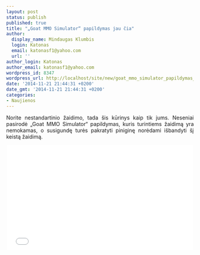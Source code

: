 ```yaml
---
layout: post
status: publish
published: true
title: "„Goat MMO Simulator“ papildymas jau čia"
author:
  display_name: Mindaugas Klumbis
  login: Katonas
  email: katonasf1@yahoo.com
  url: ''
author_login: Katonas
author_email: katonasf1@yahoo.com
wordpress_id: 8347
wordpress_url: http://localhost/site/new/goat_mmo_simulator_papildymas_jau_cia/
date: '2014-11-21 21:44:31 +0200'
date_gmt: '2014-11-21 21:44:31 +0200'
categories:
- Naujienos
---
```

<p style="text-align: justify;">
	Norite nestandartinio žaidimo, tada &scaron;is kūrinys kaip tik jums. Neseniai pasirodė &bdquo;Goat MMO Simulator&ldquo; papildymas, kuris turintiems žaidimą yra nemokamas, o susigundę turės pakratyti piniginę norėdami i&scaron;bandyti &scaron;į keistą žaidimą.</p>
<p style="text-align: center;">
	<iframe width="500" height="281" src="//www.youtube.com/embed/WAm5yxQA_HY" frameborder="0" allowfullscreen></iframe></p>
